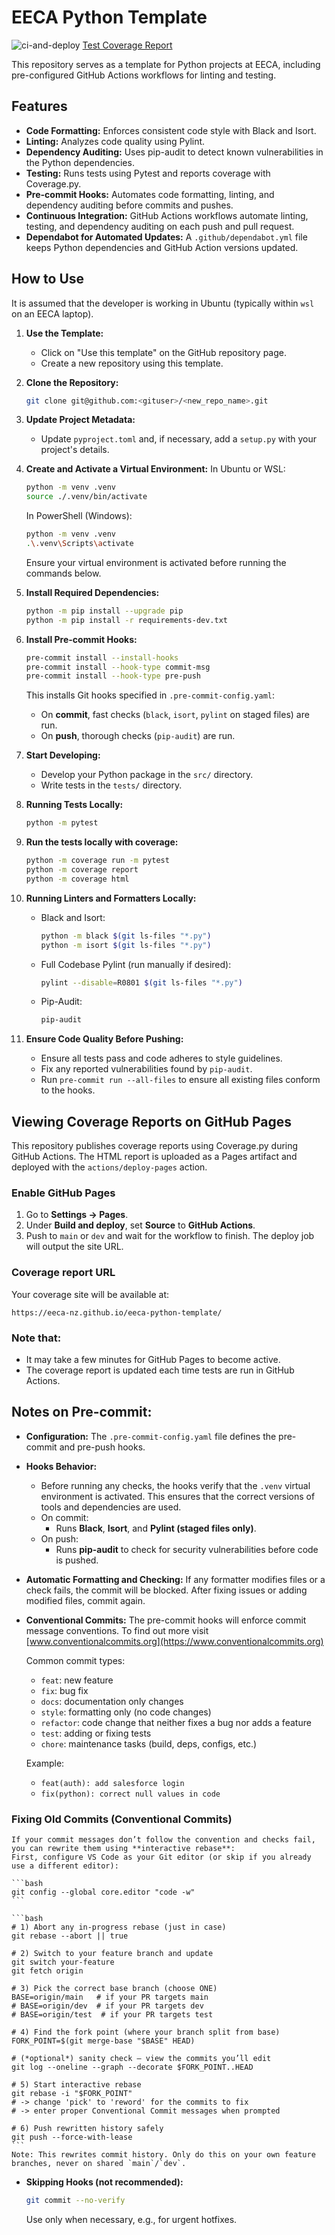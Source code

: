 # EECA Python Template

![ci-and-deploy](https://github.com/EECA-NZ/eeca-python-template/actions/workflows/ci-and-deploy.yml/badge.svg)
[Test Coverage Report](https://eeca-nz.github.io/eeca-python-template)

This repository serves as a template for Python projects at EECA, including pre-configured GitHub Actions workflows for linting and testing.

## Features
*   **Code Formatting:** Enforces consistent code style with Black and Isort.
*   **Linting:** Analyzes code quality using Pylint.
*   **Dependency Auditing:** Uses pip-audit to detect known vulnerabilities in the Python dependencies.
*   **Testing:** Runs tests using Pytest and reports coverage with Coverage.py.
*   **Pre-commit Hooks:** Automates code formatting, linting, and dependency auditing before commits and pushes.
*   **Continuous Integration:** GitHub Actions workflows automate linting, testing, and dependency auditing on each push and pull request.
*   **Dependabot for Automated Updates:** A `.github/dependabot.yml` file keeps Python dependencies and GitHub Action versions updated.

## How to Use
It is assumed that the developer is working in Ubuntu (typically within `wsl` on an EECA laptop).

1.  **Use the Template:**
    *   Click on "Use this template" on the GitHub repository page.
    *   Create a new repository using this template.

2.  **Clone the Repository:**
    ```bash
    git clone git@github.com:<gituser>/<new_repo_name>.git
    ```

3.  **Update Project Metadata:**
    *   Update `pyproject.toml` and, if necessary, add a `setup.py` with your project's details.

4.  **Create and Activate a Virtual Environment:**
    In Ubuntu or WSL:
    ```bash
    python -m venv .venv
    source ./.venv/bin/activate
    ```
    In PowerShell (Windows):
    ```bash
    python -m venv .venv
    .\.venv\Scripts\activate
    ```
    Ensure your virtual environment is activated before running the commands below.

5.  **Install Required Dependencies:**
    ```bash
    python -m pip install --upgrade pip
    python -m pip install -r requirements-dev.txt
    ```

6.  **Install Pre-commit Hooks:**
    ```bash
    pre-commit install --install-hooks
    pre-commit install --hook-type commit-msg
    pre-commit install --hook-type pre-push
    ```

    This installs Git hooks specified in `.pre-commit-config.yaml`:
    *   On **commit**, fast checks (`black`, `isort`, `pylint` on staged files) are run.
    *   On **push**, thorough checks (`pip-audit`) are run.

7.  **Start Developing:**
    *   Develop your Python package in the `src/` directory.
    *   Write tests in the `tests/` directory.

8.  **Running Tests Locally:**
    ```bash
    python -m pytest
    ```

9. **Run the tests locally with coverage:**
    ```bash
    python -m coverage run -m pytest
    python -m coverage report
    python -m coverage html
    ```

11. **Running Linters and Formatters Locally:**
    *   Black and Isort:
        ```bash
        python -m black $(git ls-files "*.py")
        python -m isort $(git ls-files "*.py")
        ```
    *   Full Codebase Pylint (run manually if desired):
        ```bash
        pylint --disable=R0801 $(git ls-files "*.py")
        ```
    *   Pip-Audit:
        ```bash
        pip-audit
        ```

12. **Ensure Code Quality Before Pushing:**
    *   Ensure all tests pass and code adheres to style guidelines.
    *   Fix any reported vulnerabilities found by `pip-audit`.
    *   Run `pre-commit run --all-files` to ensure all existing files conform to the hooks.


## Viewing Coverage Reports on GitHub Pages

This repository publishes coverage reports using Coverage.py during GitHub Actions.
The HTML report is uploaded as a Pages artifact and deployed with the `actions/deploy-pages` action.

### Enable GitHub Pages

1. Go to **Settings -> Pages**.
2. Under **Build and deploy**, set **Source** to **GitHub Actions**.
3. Push to `main` or `dev` and wait for the workflow to finish. The deploy job will output the site URL.

### Coverage report URL

Your coverage site will be available at:
```
https://eeca-nz.github.io/eeca-python-template/
```

### Note that:

*   It may take a few minutes for GitHub Pages to become active.
*   The coverage report is updated each time tests are run in GitHub Actions.

## Notes on Pre-commit:
*   **Configuration:** The `.pre-commit-config.yaml` file defines the pre-commit and pre-push hooks.
*   **Hooks Behavior:**

    *   Before running any checks, the hooks verify that the `.venv` virtual environment is activated. This ensures that the correct versions of tools and dependencies are used.
    *   On commit:
        *   Runs **Black**, **Isort**, and **Pylint (staged files only)**.
    *   On push:
        *   Runs **pip-audit** to check for security vulnerabilities before code is pushed.

*   **Automatic Formatting and Checking:**
    If any formatter modifies files or a check fails, the commit will be blocked. After fixing issues or adding modified files, commit again.

*   **Conventional Commits:**
    The pre-commit hooks will enforce commit message conventions. To find out more visit [www.conventionalcommits.org](https://www.conventionalcommits.org)

    Common commit types:
    - `feat`: new feature
    - `fix`: bug fix
    - `docs`: documentation only changes
    - `style`: formatting only (no code changes)
    - `refactor`: code change that neither fixes a bug nor adds a feature
    - `test`: adding or fixing tests
    - `chore`: maintenance tasks (build, deps, configs, etc.)

    Example:  
    - `feat(auth): add salesforce login`  
    - `fix(python): correct null values in code`  

### Fixing Old Commits (Conventional Commits)
    If your commit messages don’t follow the convention and checks fail, you can rewrite them using **interactive rebase**:
    First, configure VS Code as your Git editor (or skip if you already use a different editor):

    ```bash
    git config --global core.editor "code -w"
    ```
    
    ```bash
    # 1) Abort any in-progress rebase (just in case)
    git rebase --abort || true

    # 2) Switch to your feature branch and update
    git switch your-feature
    git fetch origin

    # 3) Pick the correct base branch (choose ONE)
    BASE=origin/main   # if your PR targets main
    # BASE=origin/dev  # if your PR targets dev
    # BASE=origin/test  # if your PR targets test

    # 4) Find the fork point (where your branch split from base)
    FORK_POINT=$(git merge-base "$BASE" HEAD)

    # (*optional*) sanity check – view the commits you’ll edit
    git log --oneline --graph --decorate $FORK_POINT..HEAD

    # 5) Start interactive rebase
    git rebase -i "$FORK_POINT"
    # -> change 'pick' to 'reword' for the commits to fix
    # -> enter proper Conventional Commit messages when prompted

    # 6) Push rewritten history safely
    git push --force-with-lease
    ```
    Note: This rewrites commit history. Only do this on your own feature branches, never on shared `main`/`dev`.

*   **Skipping Hooks (not recommended):**
    ```bash
    git commit --no-verify
    ```

    Use only when necessary, e.g., for urgent hotfixes.
